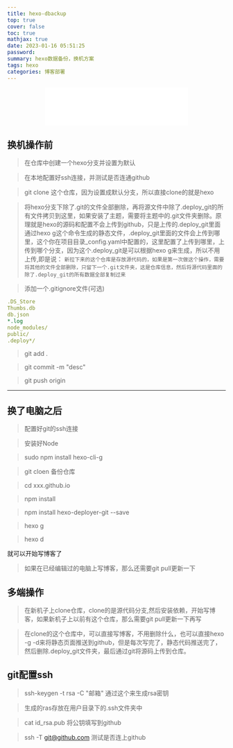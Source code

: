 ```yaml
---
title: hexo-dbackup
top: true
cover: false
toc: true
mathjax: true
date: 2023-01-16 05:51:25
password: 
summary: hexo数据备份，换机方案
tags: hexo
categories: 博客部署
---
```


<div align="middle">
<iframe frameborder="no" border="0" marginwidth="0" marginheight="0" width=330 height=86 src="//music.163.com/outchain/player?type=2&id=1997527356&auto=1&height=66"></iframe>
</div>

## 换机操作前

> 在仓库中创建一个hexo分支并设置为默认

> 在本地配置好ssh连接，并测试是否连通github

> git clone 这个仓库，因为设置成默认分支，所以直接clone的就是hexo

> 将hexo分支下除了.git的文件全部删除，再将源文件中除了.deploy_git的所有文件拷贝到这里，如果安装了主题，需要将主题中的.git文件夹删除。原理就是hexo的源码和配置不会上传到github，只是上传的.deploy_git里面通过hexo g这个命令生成的静态文件，.deploy_git里面的文件会上传到哪里，这个你在项目目录_config.yaml中配置的，这里配置了上传到哪里，上传到哪个分支，因为这个.deploy_git是可以根据hexo g来生成，所以不用上传,即是说： `新拉下来的这个仓库是存放源代码的，如果是第一次做这个操作，需要将其他的文件全部删除，只留下一个.git文件夹，这是仓库信息，然后将源代码里面的除了.deploy_git的所有数据全部复制过来`

> 添加一个.gitignore文件(可选)
```yaml
.DS_Store
Thumbs.db
db.json
*.log
node_modules/
public/
.deploy*/
```

> git add .

> git commit -m "desc"

> git push origin

---

## 换了电脑之后
> 配置好git的ssh连接

> 安装好Node

> sudo npm install hexo-cli-g

> git cloen 备份仓库

> cd xxx.github.io

> npm install

> npm install hexo-deployer-git --save

> hexo g

> hexo d

就可以开始写博客了

> 如果在已经编辑过的电脑上写博客，那么还需要git pull更新一下

## 多端操作
> 在新机子上clone仓库，clone的是源代码分支,然后安装依赖，开始写博客，如果新机子上以前有这个仓库，那么需要git pull更新一下再写

> 在clone的这个仓库中，可以直接写博客，不用删除什么，也可以直接hexo -g -d来将静态页面推送到github，但是每次写完了，静态代码推送完了，然后删除.deploy_git文件夹，最后通过git将源码上传到仓库。


## git配置ssh

> ssh-keygen -t rsa -C "邮箱" 通过这个来生成rsa密钥

> 生成的ras存放在用户目录下的.ssh文件夹中

> cat id_rsa.pub 将公钥填写到github

> ssh -T git@github.com 测试是否连上github
